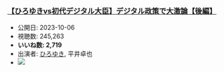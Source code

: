 ### [【ひろゆきvs初代デジタル大臣】デジタル政策で大激論【後編】](https://www.youtube.com/watch?v=JHKPFMnFvFo)
-   公開日: 2023-10-06
-   視聴数: 245,263
-   **いいね数: 2,719**
-   出演者: [ひろゆき](/rehacq_fan/people/ひろゆき "wikilink"), 平井卓也
- [![](https://img.youtube.com/vi/JHKPFMnFvFo/hqdefault.jpg)](https://www.youtube.com/watch?v=JHKPFMnFvFo)

